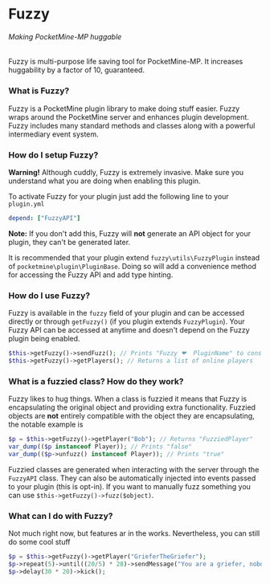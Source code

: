 Fuzzy
=====
###### Making PocketMine-MP huggable

Fuzzy is multi-purpose life saving tool for PocketMine-MP. It increases huggability by a factor of 10, guaranteed. 

### What is Fuzzy?
Fuzzy is a PocketMine plugin library to make doing stuff easier. Fuzzy wraps around the PocketMine server and enhances plugin development. Fuzzy includes many standard methods and classes along with a powerful intermediary event system.

### How do I setup Fuzzy?
**Warning!** Although cuddly, Fuzzy is extremely invasive. Make sure you understand what you are doing when enabling this plugin.

To activate Fuzzy for your plugin just add the following line to your `plugin.yml`
```yaml
depend: ["FuzzyAPI"]
```
**Note:** If you don't add this, Fuzzy will **not** generate an API object for your plugin, they can't be generated later.

It is recommended that your plugin extend `fuzzy\utils\FuzzyPlugin` instead of `pocketmine\plugin\PluginBase`. Doing so will add a convenience method for accessing the Fuzzy API and add type hinting.

### How do I use Fuzzy?
Fuzzy is available in the `fuzzy` field of your plugin  and can be accessed directly or through `getFuzzy()` (if you plugin extends `FuzzyPlugin`). Your Fuzzy API can be accessed at anytime and doesn't depend on the Fuzzy plugin being enabled.

```php
$this->getFuzzy()->sendFuzz(); // Prints "Fuzzy ❤  PluginName" to console
$this->getFuzzy()->getPlayers(); // Returns a list of online players
```

### What is a fuzzied class? How do they work?
Fuzzy likes to hug things. When a class is fuzzied it means that Fuzzy is encapsulating the original object and providing extra functionality. Fuzzied objects are **not** entirely compatible with the object they are encapsulating, the notable example is

```php
$p = $this->getFuzzy()->getPlayer("Bob"); // Returns "FuzziedPlayer"
var_dump(($p instanceof Player)); // Prints "false"
var_dump(($p->unfuzz() instanceof Player)); // Prints "true" 
```

Fuzzied classes are generated when interacting with the server through the `FuzzyAPI` class. They can also be automatically injected into events passed to your plugin (this is opt-in). If you want to manually fuzz something you can use `$this->getFuzzy()->fuzz($object)`.

### What can I do with Fuzzy?
Not much right now, but features ar in the works. Nevertheless, you can still do some cool stuff

```php
$p = $this->getFuzzy()->getPlayer("GrieferTheGriefer");
$p->repeat(5)->until((20/5) * 28)->sendMessage("You are a griefer, nobody likes you, we will kick you soon.");
$p->delay(30 * 20)->kick();
```


